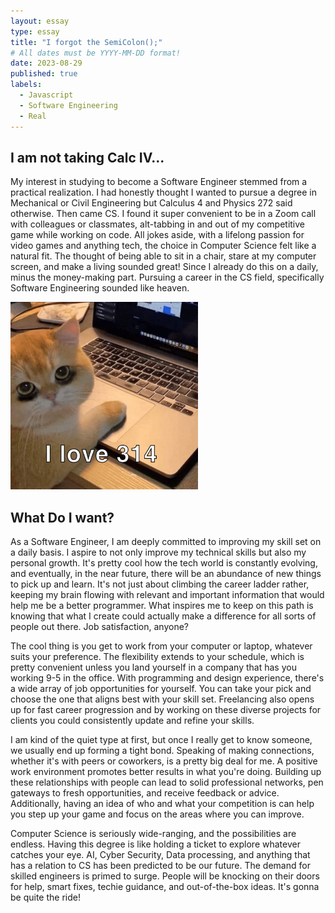 ```yaml
---
layout: essay
type: essay
title: "I forgot the SemiColon();"
# All dates must be YYYY-MM-DD format!
date: 2023-08-29
published: true
labels:
  - Javascript
  - Software Engineering
  - Real
---
```



## I am not taking Calc IV... 

My interest in studying to become a Software Engineer stemmed from a practical realization. I had honestly thought I wanted to pursue a degree in Mechanical or Civil Engineering but Calculus 4 and Physics 272 said otherwise. Then came CS. I found it super convenient to be in a Zoom call with colleagues or classmates, alt-tabbing in and out of my competitive game while working on code. All jokes aside, with a lifelong passion for video games and anything tech, the choice in Computer Science felt like a natural fit. The thought of being able to sit in a chair, stare at my computer screen, and make a living sounded great! Since I already do this on a daily, minus the money-making part. Pursuing a career in the CS field, specifically Software Engineering sounded like heaven.

 
<img width="300px" class="rounded float-start pe-4" src="../img/IMG_1902.jpg">

## What Do I want? 

As a Software Engineer, I am deeply committed to improving my skill set on a daily basis. I aspire to not only improve my technical skills but also my personal growth. It's pretty cool how the tech world is constantly evolving, and eventually, in the near future, there will be an abundance of new things to pick up and learn. It's not just about climbing the career ladder rather, keeping my brain flowing with relevant and important information that would help me be a better programmer. What inspires me to keep on this path is knowing that what I create could actually make a difference for all sorts of people out there. Job satisfaction, anyone?

The cool thing is you get to work from your computer or laptop, whatever suits your preference. The flexibility extends to your schedule, which is pretty convenient unless you land yourself in a company that has you working 9-5 in the office. With programming and design experience, there's a wide array of job opportunities for yourself. You can take your pick and choose the one that aligns best with your skill set. Freelancing also opens up for fast career progression and by working on these diverse projects for clients you could consistently update and refine your skills.

I am kind of the quiet type at first, but once I really get to know someone, we usually end up forming a tight bond. Speaking of making connections, whether it's with peers or coworkers, is a pretty big deal for me. A positive work environment promotes better results in what you're doing. Building up these relationships with people can lead to solid professional networks, pen gateways to fresh opportunities, and receive feedback or advice. Additionally, having an idea of who and what your competition is can help you step up your game and focus on the areas where you can improve.

Computer Science is seriously wide-ranging, and the possibilities are endless. Having this degree is like holding a ticket to explore whatever catches your eye. AI, Cyber Security, Data processing, and anything that has a relation to CS has been predicted to be our future. The demand for skilled engineers is primed to surge. People will be knocking on their doors for help, smart fixes, techie guidance, and out-of-the-box ideas. It's gonna be quite the ride!
